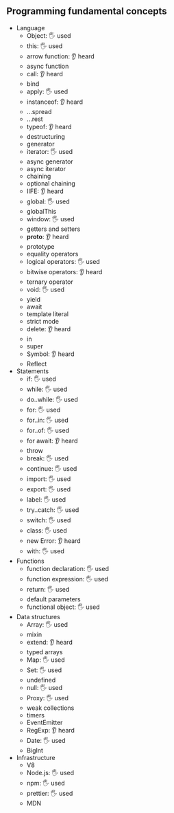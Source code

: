 ## Programming fundamental concepts

- Language
  - Object: 🖐️ used
  - this: 🖐️ used
  - arrow function: 👂 heard
  - async function
  - call: 👂 heard
  - bind
  - apply: 🖐️ used
  - instanceof: 👂 heard
  - ...spread
  - ...rest
  - typeof: 👂 heard
  - destructuring
  - generator
  - iterator: 🖐️ used
  - async generator
  - async iterator
  - chaining
  - optional chaining
  - IIFE: 👂 heard
  - global: 🖐️ used
  - globalThis
  - window: 🖐️ used
  - getters and setters
  - __proto__: 👂 heard
  - prototype
  - equality operators
  - logical operators: 🖐️ used
  - bitwise operators: 👂 heard
  - ternary operator
  - void: 🖐️ used
  - yield
  - await
  - template literal
  - strict mode
  - delete: 👂 heard
  - in
  - super
  - Symbol: 👂 heard
  - Reflect
- Statements
  - if: 🖐️ used
  - while: 🖐️ used
  - do..while: 🖐️ used
  - for: 🖐️ used
  - for..in: 🖐️ used
  - for..of: 🖐️ used
  - for await: 👂 heard
  - throw
  - break: 🖐️ used
  - continue: 🖐️ used
  - import: 🖐️ used
  - export: 🖐️ used
  - label: 🖐️ used
  - try..catch: 🖐️ used
  - switch: 🖐️ used
  - class: 🖐️ used
  - new Error: 👂 heard
  - with: 🖐️ used
- Functions
  - function declaration: 🖐️ used
  - function expression: 🖐️ used
  - return: 🖐️ used
  - default parameters
  - functional object: 🖐️ used
- Data structures
  - Array: 🖐️ used
  - mixin
  - extend: 👂 heard
  - typed arrays
  - Map: 🖐️ used
  - Set: 🖐️ used
  - undefined
  - null: 🖐️ used
  - Proxy: 🖐️ used
  - weak collections
  - timers
  - EventEmitter
  - RegExp: 👂 heard
  - Date: 🖐️ used
  - BigInt
- Infrastructure
  - V8
  - Node.js: 🖐️ used
  - npm: 🖐️ used
  - prettier: 🖐️ used
  - MDN
